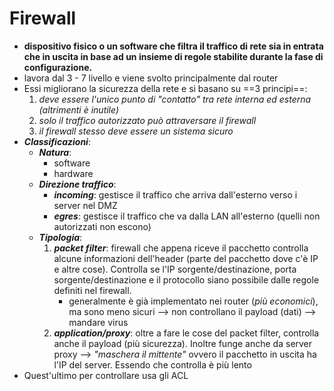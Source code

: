 # Firewall
- **dispositivo fisico o un software che filtra il traffico di rete sia in entrata che in uscita in base ad un insieme di regole stabilite durante la fase di configurazione.**
- lavora dal 3 - 7 livello e viene svolto principalmente dal router 
- Essi migliorano la sicurezza della rete e si basano su ==3 principi==:
    1) *deve essere l'unico punto di "contatto" tra rete interna ed esterna (altrimenti è inutile)*
    2) *solo il traffico autorizzato può attraversare il firewall* 
    3) *il firewall stesso deve essere un sistema sicuro* 
- ***Classificazioni***:
    -  ***Natura***:
         - software 
         - hardware 
    -  ***Direzione traffico***: 
        -  ***incoming***: gestisce il traffico che arriva dall'esterno verso i server nel DMZ  
        - ***egres***: gestisce il traffico che va dalla LAN all'esterno (quelli non autorizzati non escono) 
  -  ***Tipologia***:
       1) ***packet filter***: firewall che appena riceve il pacchetto controlla alcune informazioni dell'header (parte del pacchetto dove c'è IP e altre cose). Controlla se l'IP sorgente/destinazione, porta sorgente/destinazione e il protocollo siano possibile dalle regole definiti nel firewall. 
            - generalmente è già implementato nei router (*più economici*), ma sono meno sicuri --> non controllano il payload (dati) --> mandare virus
       2) ***application/proxy***: oltre a fare le cose del packet filter, controlla anche il payload (più sicurezza). Inoltre funge anche da server proxy --> *"maschera il mittente"* ovvero il pacchetto in uscita ha l'IP del server. Essendo che controlla è più lento 
- Quest'ultimo per controllare usa gli ACL

